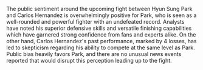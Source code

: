 The public sentiment around the upcoming fight between Hyun Sung Park and Carlos Hernandez is overwhelmingly positive for Park, who is seen as a well-rounded and powerful fighter with an undefeated record. Analysts have noted his superior defensive skills and versatile finishing capabilities which have garnered strong confidence from fans and experts alike. On the other hand, Carlos Hernandez's past performance, marked by 4 losses, has led to skepticism regarding his ability to compete at the same level as Park. Public bias heavily favors Park, and there are no unusual news events reported that would disrupt this perception leading up to the fight.